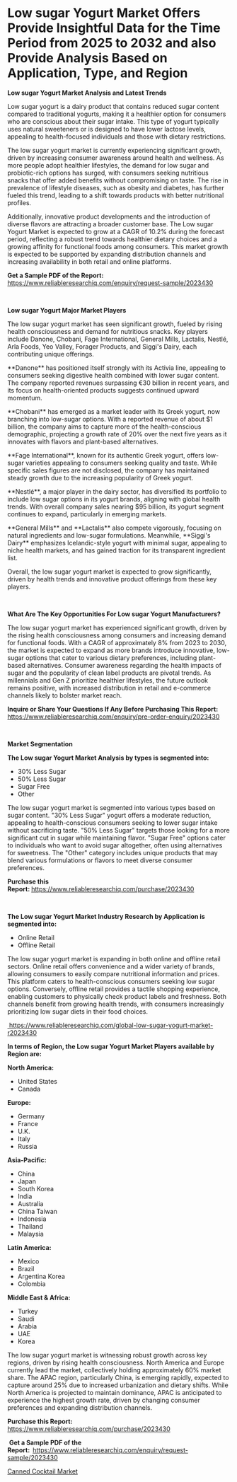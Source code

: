 <p><h1>Low sugar Yogurt Market Offers Provide Insightful Data for the Time Period from 2025 to 2032 and also Provide Analysis Based on Application, Type, and Region</h1></p><p><strong>Low sugar Yogurt Market Analysis and Latest Trends</strong></p>
<p><p>Low sugar yogurt is a dairy product that contains reduced sugar content compared to traditional yogurts, making it a healthier option for consumers who are conscious about their sugar intake. This type of yogurt typically uses natural sweeteners or is designed to have lower lactose levels, appealing to health-focused individuals and those with dietary restrictions.</p><p>The low sugar yogurt market is currently experiencing significant growth, driven by increasing consumer awareness around health and wellness. As more people adopt healthier lifestyles, the demand for low sugar and probiotic-rich options has surged, with consumers seeking nutritious snacks that offer added benefits without compromising on taste. The rise in prevalence of lifestyle diseases, such as obesity and diabetes, has further fueled this trend, leading to a shift towards products with better nutritional profiles.</p><p>Additionally, innovative product developments and the introduction of diverse flavors are attracting a broader customer base. The Low sugar Yogurt Market is expected to grow at a CAGR of 10.2% during the forecast period, reflecting a robust trend towards healthier dietary choices and a growing affinity for functional foods among consumers. This market growth is expected to be supported by expanding distribution channels and increasing availability in both retail and online platforms.</p></p>
<p><strong>Get a Sample PDF of the Report:&nbsp;</strong> <a href="https://www.reliableresearchiq.com/enquiry/request-sample/2023430?utm_campaign=3055&utm_medium=2&utm_source=Github&utm_content=ia&utm_term=07042025&utm_id=low-sugar-yogurt">https://www.reliableresearchiq.com/enquiry/request-sample/2023430</a></p>
<p>&nbsp;</p>
<p><strong>Low sugar Yogurt Major Market Players</strong></p>
<p><p>The low sugar yogurt market has seen significant growth, fueled by rising health consciousness and demand for nutritious snacks. Key players include Danone, Chobani, Fage International, General Mills, Lactalis, Nestlé, Arla Foods, Yeo Valley, Forager Products, and Siggi's Dairy, each contributing unique offerings.</p><p>**Danone** has positioned itself strongly with its Activia line, appealing to consumers seeking digestive health combined with lower sugar content. The company reported revenues surpassing €30 billion in recent years, and its focus on health-oriented products suggests continued upward momentum.</p><p>**Chobani** has emerged as a market leader with its Greek yogurt, now branching into low-sugar options. With a reported revenue of about $1 billion, the company aims to capture more of the health-conscious demographic, projecting a growth rate of 20% over the next five years as it innovates with flavors and plant-based alternatives.</p><p>**Fage International**, known for its authentic Greek yogurt, offers low-sugar varieties appealing to consumers seeking quality and taste. While specific sales figures are not disclosed, the company has maintained steady growth due to the increasing popularity of Greek yogurt.</p><p>**Nestlé**, a major player in the dairy sector, has diversified its portfolio to include low sugar options in its yogurt brands, aligning with global health trends. With overall company sales nearing $95 billion, its yogurt segment continues to expand, particularly in emerging markets.</p><p>**General Mills** and **Lactalis** also compete vigorously, focusing on natural ingredients and low-sugar formulations. Meanwhile, **Siggi's Dairy** emphasizes Icelandic-style yogurt with minimal sugar, appealing to niche health markets, and has gained traction for its transparent ingredient list.</p><p>Overall, the low sugar yogurt market is expected to grow significantly, driven by health trends and innovative product offerings from these key players.</p></p>
<p>&nbsp;</p>
<p><strong>What Are The Key Opportunities For Low sugar Yogurt Manufacturers?</strong></p>
<p><p>The low sugar yogurt market has experienced significant growth, driven by the rising health consciousness among consumers and increasing demand for functional foods. With a CAGR of approximately 8% from 2023 to 2030, the market is expected to expand as more brands introduce innovative, low-sugar options that cater to various dietary preferences, including plant-based alternatives. Consumer awareness regarding the health impacts of sugar and the popularity of clean label products are pivotal trends. As millennials and Gen Z prioritize healthier lifestyles, the future outlook remains positive, with increased distribution in retail and e-commerce channels likely to bolster market reach.</p></p>
<p><strong>Inquire or Share Your Questions If Any Before Purchasing This Report:</strong> <a href="https://www.reliableresearchiq.com/enquiry/pre-order-enquiry/2023430?utm_campaign=3055&utm_medium=2&utm_source=Github&utm_content=ia&utm_term=07042025&utm_id=low-sugar-yogurt">https://www.reliableresearchiq.com/enquiry/pre-order-enquiry/2023430</a></p>
<p>&nbsp;</p>
<p><strong>Market Segmentation</strong></p>
<p><strong>The Low sugar Yogurt Market Analysis by types is segmented into:</strong></p>
<p><ul><li>30% Less Sugar</li><li>50% Less Sugar</li><li>Sugar Free</li><li>Other</li></ul></p>
<p><p>The low sugar yogurt market is segmented into various types based on sugar content. "30% Less Sugar" yogurt offers a moderate reduction, appealing to health-conscious consumers seeking to lower sugar intake without sacrificing taste. "50% Less Sugar" targets those looking for a more significant cut in sugar while maintaining flavor. "Sugar Free" options cater to individuals who want to avoid sugar altogether, often using alternatives for sweetness. The "Other" category includes unique products that may blend various formulations or flavors to meet diverse consumer preferences.</p></p>
<p><strong>Purchase this Report:&nbsp;</strong><a href="https://www.reliableresearchiq.com/purchase/2023430?utm_campaign=3055&utm_medium=2&utm_source=Github&utm_content=ia&utm_term=07042025&utm_id=low-sugar-yogurt">https://www.reliableresearchiq.com/purchase/2023430</a></p>
<p>&nbsp;</p>
<p><strong>The Low sugar Yogurt Market Industry Research by Application is segmented into:</strong></p>
<p><ul><li>Online Retail</li><li>Offline Retail</li></ul></p>
<p><p>The low sugar yogurt market is expanding in both online and offline retail sectors. Online retail offers convenience and a wider variety of brands, allowing consumers to easily compare nutritional information and prices. This platform caters to health-conscious consumers seeking low sugar options. Conversely, offline retail provides a tactile shopping experience, enabling customers to physically check product labels and freshness. Both channels benefit from growing health trends, with consumers increasingly prioritizing low sugar diets in their food choices.</p></p>
<p><a href="https://www.reliableresearchiq.com/global-low-sugar-yogurt-market-r2023430?utm_campaign=3055&utm_medium=2&utm_source=Github&utm_content=ia&utm_term=07042025&utm_id=low-sugar-yogurt">&nbsp;https://www.reliableresearchiq.com/global-low-sugar-yogurt-market-r2023430</a></p>
<p><strong>In terms of Region, the Low sugar Yogurt Market Players available by Region are:</strong></p>
<p>
    <p> <strong> North America: </strong>
        <ul>
            <li>United States</li>
            <li>Canada</li>
        </ul>
        </p> 
    <p> <strong> Europe: </strong>
        <ul>
            <li>Germany</li>
            <li>France</li>
            <li>U.K.</li>
            <li>Italy</li>
            <li>Russia</li>
        </ul>
        </p> 
    <p> <strong> Asia-Pacific: </strong>
        <ul>
            <li>China</li>
            <li>Japan</li>
            <li>South Korea</li>
            <li>India</li>
            <li>Australia</li>
            <li>China Taiwan</li>
            <li>Indonesia</li>
            <li>Thailand</li>
            <li>Malaysia</li>
        </ul>
        </p> 
    <p> <strong> Latin America: </strong>
        <ul>
            <li>Mexico</li>
            <li>Brazil</li>
            <li>Argentina Korea</li>
            <li>Colombia</li>
        </ul>
        </p> 
    <p> <strong> Middle East & Africa: </strong>
        <ul>
            <li>Turkey</li>
            <li>Saudi</li>
            <li>Arabia</li>
            <li>UAE</li>
            <li>Korea</li>
        </ul>
    </p>
    </p>
<p><p>The low sugar yogurt market is witnessing robust growth across key regions, driven by rising health consciousness. North America and Europe currently lead the market, collectively holding approximately 60% market share. The APAC region, particularly China, is emerging rapidly, expected to capture around 25% due to increased urbanization and dietary shifts. While North America is projected to maintain dominance, APAC is anticipated to experience the highest growth rate, driven by changing consumer preferences and expanding distribution channels.</p></p>
<p><strong>Purchase this Report: </strong><a href="https://www.reliableresearchiq.com/purchase/2023430?utm_campaign=3055&utm_medium=2&utm_source=Github&utm_content=ia&utm_term=07042025&utm_id=low-sugar-yogurt">https://www.reliableresearchiq.com/purchase/2023430</a></p>
<p>&nbsp;<strong>Get a Sample PDF of the Report:&nbsp;&nbsp;</strong><a href="https://www.reliableresearchiq.com/enquiry/request-sample/2023430?utm_campaign=3055&utm_medium=2&utm_source=Github&utm_content=ia&utm_term=07042025&utm_id=low-sugar-yogurt">https://www.reliableresearchiq.com/enquiry/request-sample/2023430</a></p>
<p><strong></strong></p>
<p><p><a href="https://github.com/osbornrdaflalo/Market-Research-Report-List-1/blob/main/canned-cocktail-market.md?utm_campaign=3055&utm_medium=2&utm_source=Github&utm_content=ia&utm_term=07042025&utm_id=low-sugar-yogurt">Canned Cocktail Market</a></p></p>